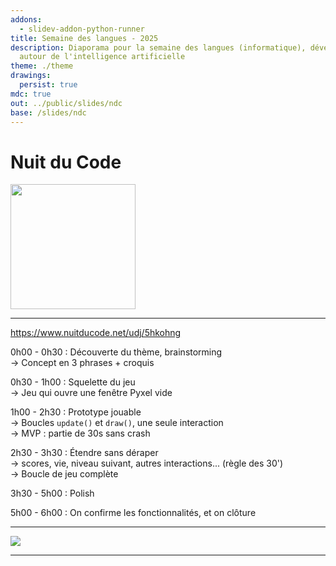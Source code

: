 ```yaml
---
addons:
  - slidev-addon-python-runner
title: Semaine des langues - 2025
description: Diaporama pour la semaine des langues (informatique), développement
  autour de l'intelligence artificielle
theme: ./theme
drawings:
  persist: true
mdc: true
out: ../public/slides/ndc
base: /slides/ndc
---
```


# Nuit du Code 
<img v-drag="[654,51,200,161]" src="/2025-NDC.png" style="width: 200px" />

---

<span v-drag="[563,155,391,63]" class="p-4">https://www.nuitducode.net/udj/5hkohng</span>

0h00 - 0h30 : Découverte du thème, brainstorming  
→ Concept en 3 phrases + croquis

0h30 - 1h00 : Squelette du jeu  
→ Jeu qui ouvre une fenêtre Pyxel vide

1h00 - 2h30 : Prototype jouable  
→ Boucles `update()` et `draw()`, une seule interaction  
→ MVP : partie de 30s sans crash

2h30 - 3h30 : Étendre sans déraper  
→ scores, vie, niveau suivant, autres interactions... (règle des 30')  
→ Boucle de jeu complète

3h30 - 5h00 : Polish 

5h00 - 6h00 : On confirme les fonctionnalités, et on clôture

---

<img src="/pyxel.webp" class="absolute top-0 m-auto h-full v-full" />

---